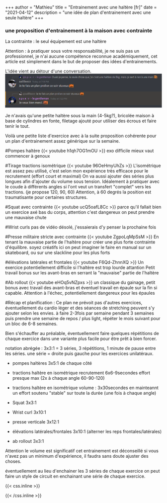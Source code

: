 +++
author = "Mathieu"
title = "Entrainement avec une haltère [fr]"
date = "2021-04-12"
description = "une idée de plan d'entrainement avec une seule haltère"
+++

### une proposition d'entrainement à la maison avec contrainte
La contrainte : le seul équipement est une haltère

Attention : à pratiquer sous votre responsabilité, je ne suis pas un professionnel, je n'ai aucune compétence reconnue académiquement, cet article est simplement dans le but de proposer des idées d'entrainements.

L'idée vient au détour d'une conversation.
![conv-init](/img/misc/conv-one-db.png) 

Je n'avais qu'une petite haltère sous la main (4-5kg?), bricolée maison à base de cylindres en fonte, filetage ajouté pour utiliser des écrous et faire tenir le tout.

Voilà une petite liste d'exercice avec à la suite proposition cohérente pour un plan d'entrainement assez générique sur la semaine.



#Pompes haltère
{{< youtube h1qh7OG1mOU >}}
exo difficile mieux vaut commencer à genoux

#Tirage tractions isométrique
{{< youtube 96OeHmyUhZs >}}
L'isométrique est assez peu utilisé, c'est selon mon expérience très efficace pour le recrutement (effort court et maximal)
On va aussi ajouter des séries plus longues afin d'ajouter du volume sous tension.
Idéalement à pratiquer avec le coude à différents angles si l'ont veut un transfert "complet" vers les tractions. (je propose 120, 90, 60)
Attention, à 60 degrés la position est traumatisante pour certaines structures.

#Squat avec contrainte
{{< youtube ucQ5oafL8Cc >}}
parce qu'il fallait bien un exercice axé bas du corps, attention c'est dangereux on peut prendre une mauvaise chute

#Wrist curls 
pas de vidéo désolé, j'essaierais d'y penser la prochaine fois

#Presse militaire stricte avec contrainte
{{< youtube ZgpoLqMpSsM >}}
En tenant la mauvaise partie de l'haltère pour créer une plus forte contrainte d'équilibre.
soyez créatifs ici on peut imaginer le faire en manual sur un skateboard, ou sur une slackline pour les plus forts

#élévations latérales et frontales
{{< youtube F6Qd-ZhnnXQ >}}
Un exercice potentiellement difficile si l'haltère est trop lourde attantion
Petit travail bonus sur les avant-bras en serrant la "mauvaise" partie de l'haltère

#Ab rollout
{{< youtube eHOq5vNZpxs >}}
un classique du gainage, petit bonus avec travail des avant-bras et éventuel travail en épaule sur la fin si capable.
Attention à l'échec, potentiellement dangereux pour les épaules


#Récap et planification : 
Ce plan ne prévoit pas d'autres exercices, éventuellement du cardio léger et des séances de stretching peuvent s'y ajouter selon les envies.
à faire 2-3fois par semaine pendant 3 semaines puis prendre une semaine de repos / plus light, répéter le mois suivant pour un bloc de 6-8 semaines.

Bien s'échauffer au préalable, éventuellement faire quelques répétitions de chaque exercice dans une variante plus facile pour être prêt à bien forcer.


notation abrégée : 3x3:1 = 3 séries, 3 répétitions, 1 minute de pause entre les séries. une série = droite puis gauche pour les exercices unilatéraux.


- pompes haltères 3x5:1 de chaque côté

- tractions haltère en isométrique recrutement 6x6-9secondes effort presque max (2x à chaque angle 60-90-120)

- tractions haltère en isométrique volume : 3x30secondes en mainteannt un effort soutenu "stable" sur toute la durée (une fois à chaque angle)

- Squat 3x3:1 

- Wrist curl 3x10:1

- presse verticale 3x12:1

- élévations latérales/frontales 3x10:1 (alterner les reps frontales/latérales)

- ab rollout 3x3:1

Attention le volume est significatif cet entrainement est déconseillé si vous n'avez pas un minimum d'expérience, il faudra sans doute ajuster des choses.


éventuellement au lieu d'enchainer les 3 séries de chaque exercice on peut faire un style de circuit en enchainant une série de chaque exercice.


{{< css.inline >}}
<style>
.canon { background: white; width: 100%; height: auto;}
</style>
{{< /css.inline >}}

